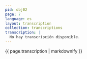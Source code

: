```yaml
---
pid: obj02
page: 7
language: es
layout: transcription
collection: transcriptions
transcription: |
  No hay transcripción disponible.
---
```


{{ page.transcription | markdownify }}

